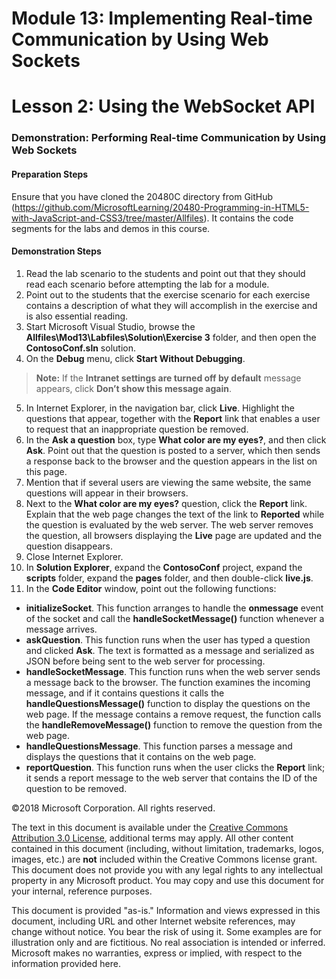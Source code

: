 # Module 13: Implementing Real-time Communication by Using Web Sockets

# Lesson 2: Using the WebSocket API

### Demonstration: Performing Real-time Communication by Using Web Sockets

#### Preparation Steps

Ensure that you have cloned the 20480C directory from GitHub (https://github.com/MicrosoftLearning/20480-Programming-in-HTML5-with-JavaScript-and-CSS3/tree/master/Allfiles). It contains the code segments for the labs and demos in this course.

#### Demonstration Steps

1.	Read the lab scenario to the students and point out that they should read each scenario before attempting the lab for a module.
2.	Point out to the students that the exercise scenario for each exercise contains a description of what they will accomplish in the exercise and is also essential reading.
3.	Start Microsoft Visual Studio, browse the **Allfiles\Mod13\Labfiles\Solution\Exercise 3** folder, and then open the **ContosoConf.sln** solution.
4.	On the **Debug** menu, click **Start Without Debugging**.

>**Note:** If the **Intranet settings are turned off by default** message appears, click **Don’t show this message again**.

5.	In Internet Explorer, in the navigation bar, click **Live**. Highlight the questions that appear, together with the **Report** link that enables a user to request that an inappropriate question be removed.
6.	In the **Ask a question** box, type **What color are my eyes?**, and then click **Ask**. Point out that the question is posted to a server, which then sends a response back to the browser and the question appears in the list on this page.
7.	Mention that if several users are viewing the same website, the same questions will appear in their browsers.
8.	Next to the **What color are my eyes?** question, click the **Report** link. Explain that the web page changes the text of the link to **Reported** while the question is evaluated by the web server. The web server removes the question, all browsers displaying the **Live** page are updated and the question disappears.
9.	Close Internet Explorer.
10.	In **Solution Explorer**, expand the **ContosoConf** project, expand the **scripts** folder, expand the **pages** folder, and then double-click **live.js**.
11.	In the **Code Editor** window, point out the following functions:
-	**initializeSocket**. This function arranges to handle the **onmessage** event of the socket and call the **handleSocketMessage()** function whenever a message arrives.
-	**askQuestion**. This function runs when the user has typed a question and clicked **Ask**. The text is formatted as a message and serialized as JSON before being sent to the web server for processing.
-	**handleSocketMessage**. This function runs when the web server sends a message back to the browser. The function examines the incoming message, and if it contains questions it calls the **handleQuestionsMessage()** function to display the questions on the web page. If the message contains a remove request, the function calls the **handleRemoveMessage()** function to remove the question from the web page.
-	**handleQuestionsMessage**. This function parses a message and displays the questions that it contains on the web page.
-	**reportQuestion**. This function runs when the user clicks the **Report** link; it sends a report message to the web server that contains the ID of the question to be removed.

©2018 Microsoft Corporation. All rights reserved.

The text in this document is available under the  [Creative Commons Attribution 3.0 License](https://creativecommons.org/licenses/by/3.0/legalcode), additional terms may apply. All other content contained in this document (including, without limitation, trademarks, logos, images, etc.) are  **not**  included within the Creative Commons license grant. This document does not provide you with any legal rights to any intellectual property in any Microsoft product. You may copy and use this document for your internal, reference purposes.

This document is provided &quot;as-is.&quot; Information and views expressed in this document, including URL and other Internet website references, may change without notice. You bear the risk of using it. Some examples are for illustration only and are fictitious. No real association is intended or inferred. Microsoft makes no warranties, express or implied, with respect to the information provided here.
